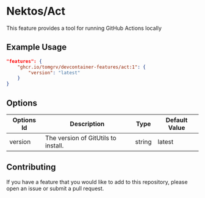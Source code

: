 
# Nektos/Act

This feature provides a tool for running GitHub Actions locally

## Example Usage

```json
"features": {
    "ghcr.io/tomgrv/devcontainer-features/act:1": {
        "version": "latest"
    }
}
```

## Options

| Options Id | Description | Type | Default Value |
|-----|-----|-----|-----|
| version | The version of GitUtils to install. | string | latest |

## Contributing

If you have a feature that you would like to add to this repository, please open an issue or submit a pull request.

